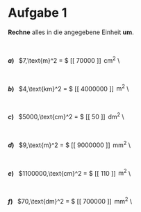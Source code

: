 <!--
version:  0.0.1

language: de

@style
input {
    text-align: center;
}

.flex-container {
    display: flex;
    flex-wrap: wrap;
    align-items: stretch;
    gap: 20px;
}

.flex-child {
    flex: 1;
    min-width: 350px;
    margin-right: 20px;
}

@media (max-width: 400px) {
    .flex-child {
        flex: 100%;
        margin-right: 0;
    }
}
@end

formula: \carry   \textcolor{red}{\scriptsize #1}
formula: \digit   \rlap{\carry{#1}}\phantom{#2}#2
formula: \permil  \text{‰}

import: https://raw.githubusercontent.com/liaTemplates/algebrite/master/README.md
import: https://raw.githubusercontent.com/LiaTemplates/Tikz-Jax/main/README.md

script: https://cdn.jsdelivr.net/gh/LiaTemplates/Tikz-Jax@main/dist/index.js

@round
<script>
  let value = `@input`;
  if (value.startsWith("@")) {
    ""
  } else {
    value = JSON.parse(value);
    value = value[0]
    value = value.replace(/,/g, ".");
    value = parseFloat(value);
    value = Math.round(value * Math.pow(10,@1)) / Math.pow(10,@1);
    value == @0
  }
</script>
@end

tags: Einheiten, Länge, Fläche, leicht

-->




# Aufgabe 1


**Rechne** alles in die angegebene Einheit **um**.

<br>


<section class="flex-container">

<div class="flex-child">

__$a)\;\;$__ $7\,\text{m}^2 = $ [[  70000  ]] $\,\text{cm}^2$ \

</div>
<br>
<div class="flex-child">

__$b)\;\;$__ $4\,\text{km}^2 = $ [[ 4000000 ]] $\,\text{m}^2$ \

</div>
<br>
<div class="flex-child">

__$c)\;\;$__ $5000\,\text{cm}^2 = $ [[    50   ]] $\,\text{dm}^2$ \

</div>
<br>
<div class="flex-child">

__$d)\;\;$__ $9\,\text{m}^2 = $ [[ 9000000 ]] $\,\text{mm}^2$ \

</div>
<br>
<div class="flex-child">

__$e)\;\;$__ $1100000\,\text{cm}^2 = $ [[   110   ]] $\,\text{m}^2$ \

</div>
<br>
<div class="flex-child">

__$f)\;\;$__ $70\,\text{dm}^2 = $ [[ 700000  ]] $\,\text{mm}^2$ \

</div>


</section>

<br>
<br>
<br>
<br>
<br>